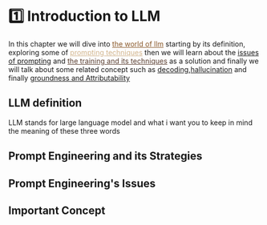 # 1️⃣ Introduction to LLM
In this chapter we will dive into <u style ="color:#8B5A2B">the world of llm</u> starting by its definition, exploring  some of <u style="color:#D2B48C">prompting techniques</u> then we will learn about the <u >issues of prompting</u>
and  <u style = "color:#5C4033">the training and its techniques</u> as a solution and finally  we will talk about  some related concept such as <u>decoding</u>,<u>hallucination</u> and finally <u>groundness and Attributability</u>

## LLM definition 
LLM stands for large language model and what i want you to keep in mind the meaning of  these three words


## Prompt Engineering and its Strategies

## Prompt Engineering's Issues

## Important Concept 
